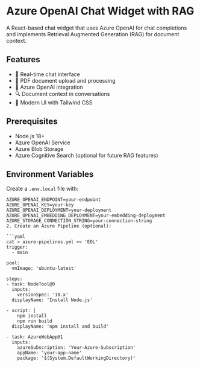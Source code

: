 # Azure OpenAI Chat Widget with RAG

A React-based chat widget that uses Azure OpenAI for chat completions and implements Retrieval Augmented Generation (RAG) for document context.

## Features

- 💬 Real-time chat interface
- 📄 PDF document upload and processing
- 🤖 Azure OpenAI integration
- 🔍 Document context in conversations
- 🎨 Modern UI with Tailwind CSS

## Prerequisites

- Node.js 18+
- Azure OpenAI Service
- Azure Blob Storage
- Azure Cognitive Search (optional for future RAG features)

## Environment Variables

Create a `.env.local` file with:

```env
AZURE_OPENAI_ENDPOINT=your-endpoint
AZURE_OPENAI_KEY=your-key
AZURE_OPENAI_DEPLOYMENT=your-deployment
AZURE_OPENAI_EMBEDDING_DEPLOYMENT=your-embedding-deployment
AZURE_STORAGE_CONNECTION_STRING=your-connection-string
2. Create an Azure Pipeline (optional):

```yaml
cat > azure-pipelines.yml << 'EOL'
trigger:
  - main

pool:
  vmImage: 'ubuntu-latest'

steps:
- task: NodeTool@0
  inputs:
    versionSpec: '18.x'
  displayName: 'Install Node.js'

- script: |
    npm install
    npm run build
  displayName: 'npm install and build'

- task: AzureWebApp@1
  inputs:
    azureSubscription: 'Your-Azure-Subscription'
    appName: 'your-app-name'
    package: '$(System.DefaultWorkingDirectory)'
